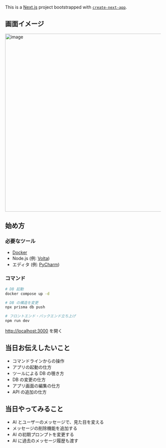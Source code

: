 This is a [Next.js](https://nextjs.org) project bootstrapped with [
`create-next-app`](https://nextjs.org/docs/app/api-reference/cli/create-next-app).

## 画面イメージ

<img width="574" alt="image" src="https://github.com/user-attachments/assets/1fcc69dc-9971-4625-8dba-fb2318ca887c" />


## 始め方

### 必要なツール

- [Docker](https://www.docker.com/)
- Node.js (例: [Volta](https://volta.sh/))
- エディタ (例: [PyCharm](https://www.jetbrains.com/pycharm/))

### コマンド

```bash
# DB 起動
docker compose up -d

# DB の構造を変更
npx prisma db push

# フロントエンド・バックエンド立ち上げ
npm run dev
```

[http://localhost:3000](http://localhost:3000) を開く

## 当日お伝えしたいこと

- コマンドラインからの操作
- アプリの起動の仕方
- ツールによる DB の覗き方
- DB の変更の仕方
- アプリ画面の編集の仕方
- API の追加の仕方

## 当日やってみること
- AI とユーザーのメッセージで、見た目を変える
- メッセージの削除機能を追加する
- AI の初期プロンプトを変更する
- AI に過去のメッセージ履歴も渡す

